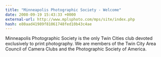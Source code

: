 ```yaml
---
title: "Minneapolis Photographic Society - Welcome"
date: 2008-09-19 15:43:33 +0000
external-url: http://www.mplsphoto.com/mps/site/index.php
hash: e80aad41989f81061748fed10b43c4ae
---
```


Minneapolis Photographic Society is the only Twin Cities club devoted exclusively to print photography. We are members of the Twin City Area Council of Camera Clubs and the Photographic Society of America.
